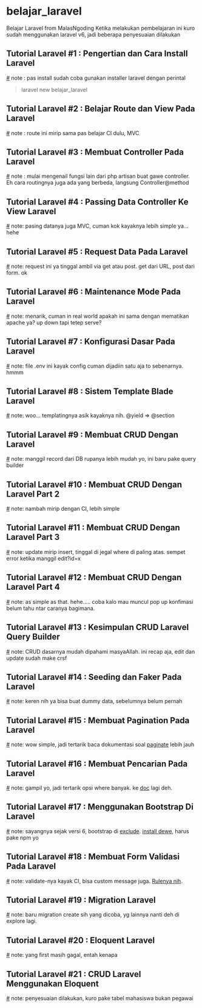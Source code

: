 
# belajar_laravel
Belajar Laravel from MalasNgoding
Ketika melakukan pembelajaran ini kuro sudah menggunakan laravel v6, jadi beberapa penyesuaian dilakukan

## Tutorial Laravel #1 : Pengertian dan Cara Install Laravel
[#](https://www.malasngoding.com/pengertian-dan-cara-install-laravel/)
note : pas install sudah coba gunakan installer laravel dengan perintal
>    laravel new belajar_laravel

## Tutorial Laravel #2 : Belajar Route dan View Pada Laravel
[#](https://www.malasngoding.com/belajar-route-dan-view-pada-laravel/)
note : route ini mirip sama pas belajar CI dulu, MVC

## Tutorial Laravel #3 : Membuat Controller Pada Laravel
[#](https://www.malasngoding.com/tutorial-membuat-controller-pada-laravel/)
note : mulai mengenail fungsi lain dari php artisan buat gawe controller. Eh cara routingnya juga ada yang berbeda, langsung Controller@method

## Tutorial Laravel #4 : Passing Data Controller Ke View Laravel
[#](https://www.malasngoding.com/passing-data-controller-ke-view-laravel/)
note: pasing datanya juga MVC, cuman kok kayaknya lebih simple ya... hehe

## Tutorial Laravel #5 : Request Data Pada Laravel
[#](https://www.malasngoding.com/request-data-pada-laravel/)
note: request ini ya tinggal ambil via get atau post. get dari URL, post dari form. ok

## Tutorial Laravel #6 : Maintenance Mode Pada Laravel
[#](https://www.malasngoding.com/maintenance-mode-pada-laravel/)
note: menarik, cuman in real world apakah ini sama dengan mematikan apache ya? up down tapi tetep serve?

## Tutorial Laravel #7 : Konfigurasi Dasar Pada Laravel
[#](https://www.malasngoding.com/konfigurasi-dasar-pada-laravel/)
note: file .env ini kayak config cuman dijadiin satu aja to sebenarnya. hmmm

## Tutorial Laravel #8 : Sistem Template Blade Laravel
[#](https://www.malasngoding.com/sistem-template-blade-laravel/)
note: woo... templatingnya asik kayaknya nih. @yield => @section

## Tutorial Laravel #9 : Membuat CRUD Dengan Laravel
[#](https://www.malasngoding.com/tutorial-membuat-crud-dengan-laravel/)
note: manggil record dari DB rupanya lebih mudah yo, ini baru pake query builder

## Tutorial Laravel #10 : Membuat CRUD Dengan Laravel Part 2
[#](https://www.malasngoding.com/membuat-crud-dengan-laravel-part-2/)
note: nambah mirip dengan CI, lebih simple

## Tutorial Laravel #11 : Membuat CRUD Dengan Laravel Part 3
[#](https://www.malasngoding.com/tutorial-crud-laravel/)
note: update mirip insert, tinggal di jegal where di paling atas. sempet error ketika manggil edit?id=x

## Tutorial Laravel #12 : Membuat CRUD Dengan Laravel Part 4
[#](https://www.malasngoding.com/crud-laravel/) 
note: as simple as that. hehe..... coba kalo mau muncul pop up konfimasi belum tahu ntar caranya bagimana.

## Tutorial Laravel #13 : Kesimpulan CRUD Laravel Query Builder
[#](https://www.malasngoding.com/crud-laravel-query-builder/)
note: CRUD dasarnya mudah dipahami masyaAllah. ini recap aja, edit dan update sudah make crsf

## Tutorial Laravel #14 : Seeding dan Faker Pada Laravel
[#](https://www.malasngoding.com/seeding-dan-faker-pada-laravel/)
note: keren nih ya bisa buat dummy data, sebelumnya belum pernah

## Tutorial Laravel #15 : Membuat Pagination Pada Laravel
[#](https://www.malasngoding.com/membuat-pagination-pada-laravel/)
note: wow simple, jadi tertarik baca dokumentasi soal [paginate](https://laravel.com/docs/6.x/pagination) lebih jauh

## Tutorial Laravel #16 : Membuat Pencarian Pada Laravel
[#](https://www.malasngoding.com/membuat-pencarian-pada-laravel/)
note: gampil yo, jadi tertarik opsi where banyak. ke [doc](https://laravel.com/docs/6.x/queries#where-clauses) lagi deh.

## Tutorial Laravel #17 : Menggunakan Bootstrap Di Laravel
[#](https://www.malasngoding.com/menggunakan-bootstrap-di-laravel/)
note: sayangnya sejak versi 6, bootstrap di [exclude](https://laravel-news.com/laravel-6). [install dewe](https://github.com/laravel/ui), harus pake npm yo

## Tutorial Laravel #18 : Membuat Form Validasi Pada Laravel
[#](https://www.malasngoding.com/membuat-form-validasi-pada-laravel/)
note: validate-nya kayak CI, bisa custom message juga. [Rulenya nih](https://laravel.com/docs/master/validation#available-validation-rules).

## Tutorial Laravel #19 : Migration Laravel
[#](https://www.malasngoding.com/migration-laravel/)
note: baru migration create sih yang dicoba, yg lainnya nanti deh di explore lagi.

## Tutorial Laravel #20 : Eloquent Laravel
[#](https://www.malasngoding.com/eloquent-laravel/)
note: yang first masih gagal, entah kenapa

## Tutorial Laravel #21 : CRUD Laravel Menggunakan Eloquent
[#](https://www.malasngoding.com/crud-laravel-menggunakan-eloquent/)
note: penyesuaian dilakukan, kuro pake tabel mahasiswa bukan pegawai